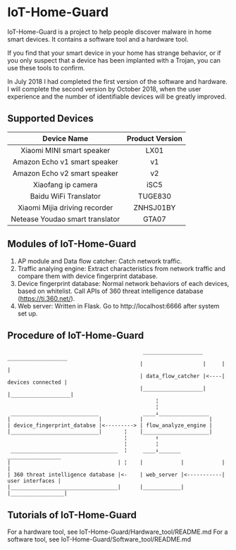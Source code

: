 # IoT-Home-Guard


IoT-Home-Guard is a project to help people discover malware in home smart devices. It contains a software tool and a hardware tool.

If you find that your smart device in your home has strange behavior, or if you only suspect that a device has been implanted with a Trojan, you can use these tools to confirm.

In July 2018 I had completed the first version of the software and hardware. I will complete the second version by October 2018, when the user experience and the number of identifiable devices will be greatly improved.


## Supported Devices

Device Name | Product Version |
:---------: | :---------:|
Xiaomi MINI smart speaker | LX01 |
Amazon Echo v1 smart speaker | v1 |
Amazon Echo v2 smart speaker | v2 |
Xiaofang ip camera | iSC5 |
Baidu WiFi Translator | TUGE830 |
Xiaomi Mijia driving recorder | ZNHSJ01BY |
Netease Youdao smart translator | GTA07 |


## Modules of IoT-Home-Guard

1. AP module and Data flow catcher: Catch network traffic.
2. Traffic analying engine: Extract characteristics from network traffic and compare them with device fingerprint database.
3. Device fingerprint database: Normal network behaviors of each devices, based on whitelist. Call APIs of 360 threat intelligence database (https://ti.360.net/).
4. Web server: Written in Flask. Go to http://localhost:6666 after system set up.


## Procedure of IoT-Home-Guard

                                               ___________________       ___________________
                                              |                   |     |                   |
                                              | data_flow_catcher |<----| devices connected |
                                              |___________________|     |___________________|
                                                   ¦
                                                   ¦
     ____________________________              ____↓________________  
    |                            |            |                     | 
    | device_fingerprint_databse |<---------> | flow_analyze_engine |
    |____________________________|       ¦    |_____________________|        
                                         ¦         ↑   
                                         ¦         ¦
     __________________________________  ¦     ____↓_______              _________________
    |                                  | ¦    |            |            |                 |
    | 360 threat intelligence database |<-    | web_server |<-----------| user interfaces |
    |__________________________________|      |____________|            |_________________|            



## Tutorials of IoT-Home-Guard

For a hardware tool, see IoT-Home-Guard/Hardware_tool/README.md
For a software tool, see IoT-Home-Guard/Software_tool/README.md



